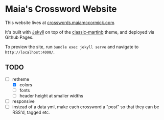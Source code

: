 # Maia's Crossword Website

This website lives at [crosswords.maiamccormick.com](https://crosswords.maiamccormick.com/).

It's built with [Jekyll](https://jekyllrb.com/) on top of the [classic-martinb](https://github.com/martinbjeldbak/classic-martinb) theme, and deployed via Github Pages.

To preview the site, run `bundle exec jekyll serve` and navigate to `http://localhost:4000/`.

## TODO
- [ ] retheme
	- [x] colors
	- [ ] fonts
	- [ ] header height at smaller widths
- [ ] responsive
- [ ] instead of a data yml, make each crossword a "post" so that they can be RSS'd, tagged etc.
